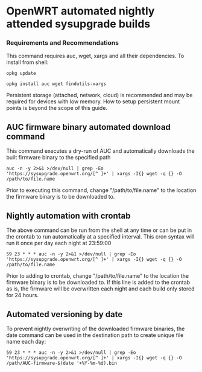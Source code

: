 # OpenWRT automated nightly attended sysupgrade builds
### Requirements and Recommendations

This command requires auc, wget, xargs and all their dependencies. To install from shell:

`opkg update`

`opkg install auc wget findutils-xargs`

Persistent storage (attached, network, cloud) is recommended and may be required for devices with low memory. How to setup persistent mount points is beyond the scope of this guide.

## AUC firmware binary automated download command

This command executes a dry-run of AUC and automatically downloads the built firmware binary to the specified path

`auc -n -y 2>&1 >/dev/null | grep -Eo 'https://sysupgrade.openwrt.org/[^ ]+' | xargs -I{} wget -q {} -O /path/to/file.name`

Prior to executing this command, change "/path/to/file.name" to the location the firmware binary is to be downloaded to. 

## Nightly automation with crontab

The above command can be run from the shell at any time or can be put in the crontab to run automatically at a specified interval. This cron syntax will run it once per day each night at 23:59:00

`59 23 * * * auc -n -y 2>&1 >/dev/null | grep -Eo 'https://sysupgrade.openwrt.org/[^ ]+' | xargs -I{} wget -q {} -O /path/to/file.name`

Prior to adding to crontab, change "/path/to/file.name" to the location the firmware binary is to be downloaded to. If this line is added to the crontab as is, the firmware will be overwritten each night and each build only stored for 24 hours.

## Automated versioning by date

To prevent nightly overwriting of the downloaded firmware binaries, the date command can be used in the destination path to create unique file name each day:

`59 23 * * * auc -n -y 2>&1 >/dev/null | grep -Eo 'https://sysupgrade.openwrt.org/[^ ]+' | xargs -I{} wget -q {} -O /path/AUC-firmware-$(date '+%Y-%m-%d).bin`
